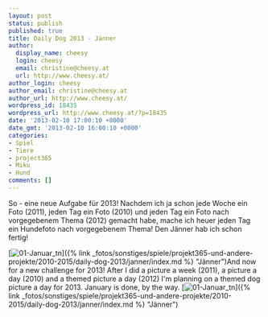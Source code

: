 ```yaml
---
layout: post
status: publish
published: true
title: Daily Dog 2013 - Jänner
author:
  display_name: cheesy
  login: cheesy
  email: christine@cheesy.at
  url: http://www.cheesy.at/
author_login: cheesy
author_email: christine@cheesy.at
author_url: http://www.cheesy.at/
wordpress_id: 18435
wordpress_url: http://www.cheesy.at/?p=18435
date: '2013-02-10 17:00:10 +0000'
date_gmt: '2013-02-10 16:00:10 +0000'
categories:
- Spiel
- Tiere
- project365
- Miku
- Hund
comments: []
---
```

<!--:de-->So - eine neue Aufgabe für 2013! Nachdem ich ja schon jede Woche ein Foto (2011), jeden Tag ein Foto (2010) und jeden Tag ein Foto nach vorgegebenem Thema (2012) gemacht habe, mache ich heuer jeden Tag ein Hundefoto nach vorgegebenem Thema! Den Jänner hab ich schon fertig!
[![](http://www.cheesy.at/wp-content/uploads/01-Januar_tn.jpg "01-Januar\_tn")]({% link _fotos/sonstiges/spiele/projekt365-und-andere-projekte/2010-2015/daily-dog-2013/janner/index.md %} "Jänner")<!--:--><!--:en-->And now for a new challenge for 2013! After I did a picture a week (2011), a picture a day (2010) and a themed picture a day (2012) I'm planning on a themed dog picture a day for 2013. January is done, by the way.
[![](http://www.cheesy.at/wp-content/uploads/01-Januar_tn.jpg "01-Januar\_tn")]({% link _fotos/sonstiges/spiele/projekt365-und-andere-projekte/2010-2015/daily-dog-2013/janner/index.md %} "Jänner")<!--:-->
